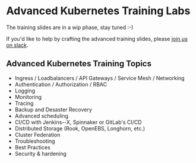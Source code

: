 # Advanced Kubernetes Training Labs

The training slides are in a wip phase, stay tuned :-\)

If you'd like to help by crafting the advanced training slides, please [join us on slack](https://kubernauts-slack-join.herokuapp.com/).

## Advanced Kubernetes Training Topics

* Ingress / Loadbalancers / API Gateways / Service Mesh / Networking
* Authentication / Authorization / RBAC
* Logging
* Monitoring
* Tracing
* Backup and Desaster Recovery
* Advanced scheduling
* CI/CD with Jenkins--X, Spinnaker or GitLab's CI/CD
* Distributed Storage \(Rook, OpenEBS, Longhorn, etc.\)
* Cluster Federation
* Troubleshooting
* Best Practices
* Security & hardening



